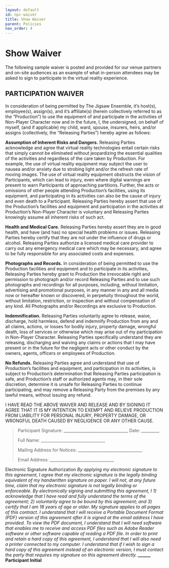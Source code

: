 ```yaml
---
layout: default
id: npc-waiver
title: Show Waiver
parent: Policies
nav_order: 4
---
```


#  Show Waiver
The following sample waiver is posted and provided for our venue partners and on-site audiences as an example of what in-person attendees may be asked to sign to participate in the virtual reality experience. 

## **PARTICIPATION WAIVER**

In consideration of being permitted by The Jigsaw Ensemble, it’s host(s), employee(s), assign(s), and it’s affiliate(s) (herein collectively referred to as the “Production”) to use the equipment of and participate in the activities of Non-Player Character now and in the future, I, the undersigned, on behalf of myself, (and if applicable) my child, ward, spouse, insurers, heirs, and/or assigns (collectively, the “Releasing Parties”) hereby agree as follows:

**Assumption of Inherent Risks and Dangers.** Releasing Parties acknowledge and agree that virtual reality technologies entail certain risks that simply cannot be eliminated without jeopardizing the essential qualities of the activities and regardless of the care taken by Production. For example, the use of virtual reality equipment may subject the user to nausea and/or anxiety due to strobing light and/or the refresh rate of moving images. The use of virtual reality equipment obstructs the vision of Participants, which can lead to injury, even where digital warnings are present to warn Participants of approaching partitions. Further, the acts or omissions of other people attending Production’s facilities, using its equipment, and participating in its activities can also be the cause of injury and even death to a Participant. Releasing Parties hereby assert that use of the Production’s facilities and equipment and participation in the activities at Production’s Non-Player Character is voluntary and Releasing Parties knowingly assume all inherent risks of such act.

**Health and Medical Care.** Releasing Parties hereby assert they are in good health, and have (and has) no special health problems or issues. Releasing Parties hereby certify that they are not under the influence of drugs or alcohol. Releasing Parties authorize a licensed medical care provider to carry out any emergency medical care which may be necessary, and agree to be fully responsible for any associated costs and expenses.

**Photographs and Records.** In consideration of being permitted to use the Production facilities and equipment and to participate in its activities, Releasing Parties hereby grant to Production the irrevocable right and permission to photograph and/or record Releasing Parties and to use such photographs and recordings for all purposes, including, without limitation, advertising and promotional purposes, in any manner in any and all media now or hereafter known or discovered, in perpetuity throughout the world, without limitation, restriction, or inspection and without compensation of any kind. All Photographs and/or Recordings are exclusive to Production.

**Indemnification.** Releasing Parties voluntarily agree to release, waive, discharge, hold harmless, defend and indemnify Production from any and all claims, actions, or losses for bodily injury, property damage, wrongful death, loss of services or otherwise which may arise out of my participation in Non-Player Character. Releasing Parties specifically understand they are releasing, discharging and waiving any claims or actions that I may have present or in the future for the negligent acts or other conduct by the owners, agents, officers or employees of Production.

**No Refunds.** Releasing Parties agree and understand that use of Production’s facilities and equipment, and participation in its activities, is subject to Production’s determination that Releasing Parties participation is safe, and Production’s staff or authorized agents may, in their sole discretion, determine it is unsafe for Releasing Parties to continue participating, and may remove a Releasing Party from the premises by any lawful means, without issuing any refund.

I HAVE READ THE ABOVE WAIVER AND RELEASE AND BY SIGNING IT AGREE THAT IT IS MY INTENTION TO EXEMPT AND RELIEVE PRODUCTION FROM LIABILITY FOR PERSONAL INJURY, PROPERTY DAMAGE, OR WRONGFUL DEATH CAUSED BY NEGLIGENCE OR ANY OTHER CAUSE. 

> Participant Signature:		    ________________________________    Date: _________
> 
> Full Name:			              ________________________________
> 
> Mailing Address for Notices:	________________________________
> 
> Email Address:		          	________________________________

Electronic Signature Authorization
*By applying my electronic signature to this agreement, I agree that my electronic signature is the legally binding equivalent of my handwritten signature on paper. I will not, at any future time, claim that my electronic signature is not legally binding or enforceable. By electronically signing and submitting this agreement, I 1) acknowledge that I have read and fully understand the terms of the agreement; 2) voluntarily agree to be bound by this agreement; and 3) certify that I am 18 years of age or older. My signature applies to all pages of this contract. I understand that I will receive a Portable Document Format (PDF) version of this agreement after it is signed at the email address I have provided. To view the PDF document, I understand that I will need software that enables me to receive and access PDF files such as Adobe Reader software or other software capable of reading a PDF file. In order to print and retain a hard copy of this agreement, I understand that I will also need a printer connected to my computer. I understand that if I wish to sign a hard copy of this agreement instead of an electronic version, I must contact the party that requires my signature on this agreement directly.* 
**______ Participant Initial**
